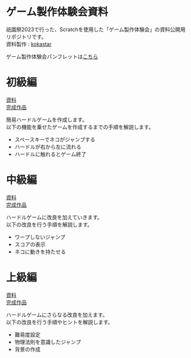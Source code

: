 # ゲーム製作体験会資料
祇園祭2023で行った、Scratchを使用した「ゲーム製作体験会」の資料公開用リポジトリです。  
資料製作 : [kokastar](https://github.com/starkoka)  

ゲーム製作体験会パンフレットは[こちら](https://github.com/nitkc-proken/game-development-trial/blob/main/pamphlet.pdf)

# 初級編
[資料](https://github.com/nitkc-proken/game-development-trial/blob/main/beginner.pdf)  
[完成作品](https://scratch.mit.edu/projects/911844978/)  

簡易ハードルゲームを作成します。  
以下の機能を乗せたゲームを作成するまでの手順を解説します。
 - スペースキーでネコがジャンプする
 - ハードルが右から左に流れる
 - ハードルに触れるとゲーム終了

# 中級編
[資料](https://github.com/nitkc-proken/game-development-trial/blob/main/intermediate.pdf)  
[完成作品](https://scratch.mit.edu/projects/911885382/)  

ハードルゲームに改良を加えていきます。  
以下の改良を行う手順を解説します。
 - ワープしないジャンプ
 - スコアの表示
 - ネコに動きを持たせる


# 上級編
[資料](https://github.com/nitkc-proken/game-development-trial/blob/main/advanced.pdf)  
[完成作品](https://scratch.mit.edu/projects/912102486/)  

ハードルゲームにさらなる改良を加えます。  
以下の改良を行う手順やヒントを解説します。
 - 難易度設定
 - 物理法則を意識したジャンプ
 - 背景の作成

